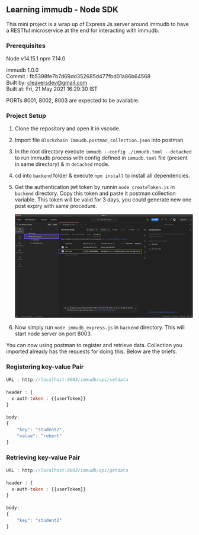 ## Learning immudb - Node SDK

This mini project is a wrap up of Express Js server around immudb to have a RESTful microservice at the end for interacting with immudb.

### Prerequisites

Node v14.15.1
npm 7.14.0

immudb 1.0.0 <br />
Commit  : fb5398fe7b7d69dd352685d477fbd01a86b64568 <br />
Built by: cleaversdev@gmail.com <br />
Built at: Fri, 21 May 2021 16:29:30 IST <br />

PORTs 8001, 8002, 8003 are expected to be available.

### Project Setup

1. Clone the repository and open it in vscode.

2. Import file `Blockchain Immudb.postman_collection.json` into postman

3. In the root directory execute `immudb --config ./immudb.toml --detached` to run immudb process with config defined in `immudb.toml` file (present in same directory) & in `detached` mode.

4. cd into `backend` folder & execute `npm install` to install all dependencies.

5. Get the authentication jwt token by runnin `node createToken.js` in `backend` directory. Copy this token and paste it postman collection variable. This token will be valid for 3 days, you could generate new one post expiry with same procedure.

   ![](./usertoken.jpg)

   

6. Now simply run `node immudb_express.js` in `backend` directory. This will start node server on port 8003.



You can now using postman to register and retrieve data. Collection you imported already has the requests for doing this. Below are the briefs.

### Registering key-value Pair

```js
URL : http://localhost:8003/immudb/api/setdata

header : {
  x-auth-token : {{userToken}}
}

body: 
{
    "key": "student2",
    "value": "robert"
}
```

### Retrieving key-value Pair

```js
URL : http://localhost:8003/immudb/api/getdata

header : {
  x-auth-token : {{userToken}}
}

body: 
{
    "key": "student2"
}
```

